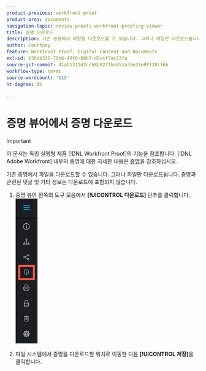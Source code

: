 ```yaml
---
product-previous: workfront-proof
product-area: documents
navigation-topic: review-proofs-workfront-proofing-viewer
title: 증명 다운로드
description: 기존 증명에서 파일을 다운로드할 수 있습니다. 그러나 파일만 다운로드됩니다. 증명과 관련된 댓글 및 기타 정보는 다운로드에 포함되지 않습니다.
author: Courtney
feature: Workfront Proof, Digital Content and Documents
exl-id: 630db335-79b6-40f0-80b7-d8ccf7ac23fa
source-git-commit: 41ab1312d2ccb8b8271bc851a35e31e9ff18c16b
workflow-type: tm+mt
source-wordcount: '115'
ht-degree: 0%

---
```


# 증명 뷰어에서 증명 다운로드

>[!IMPORTANT]
>
>이 문서는 독립 실행형 제품 [!DNL Workfront Proof]의 기능을 참조합니다. [!DNL Adobe Workfront] 내부의 증명에 대한 자세한 내용은 [증명](../../../review-and-approve-work/proofing/proofing.md)을 참조하십시오.

기존 증명에서 파일을 다운로드할 수 있습니다. 그러나 파일만 다운로드됩니다. 증명과 관련된 댓글 및 기타 정보는 다운로드에 포함되지 않습니다.

1. 증명 뷰어 왼쪽의 도구 모음에서 **[!UICONTROL 다운로드]** 단추를 클릭합니다.\
   ![Proofing_Viewer_toolbar_button_-_Download.png](assets/proofing-viewer-toolbar-button---download.png)

1. 파일 시스템에서 증명을 다운로드할 위치로 이동한 다음 **[!UICONTROL 저장]**&#x200B;을 클릭합니다.
